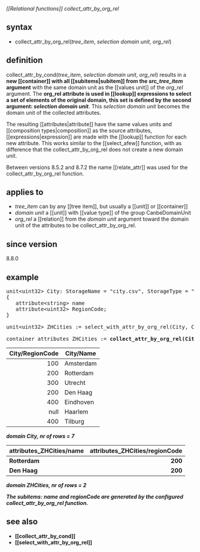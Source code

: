 *[[Relational functions]] collect_attr_by_org_rel*

## syntax

- collect_attr_by_org_rel(*tree_item*, *selection domain unit*, *org_rel*)

## definition
collect_attr_by_cond(*tree_item*, *selection domain unit*, *org_rel*) results in a **new [[container]] with all [[subitems|subitem]] from the *src_tree_item* argument** with the same domain unit as the [[values unit]] of the *org_rel* argument.
The **org_rel attribute is used in [[lookup]] expressions to select a set of elements of the original domain, this set is defined by the second argument: *selection domain unit***. This *selection domain unit* becomes the domain unit of the collected attributes.   

The resulting [[attributes|attribute]] have the same values units and [[composition types|composition]] as the source attributes, [[expressions|expression]] are made with the [[lookup]] function for each new attribute. This works similar to the [[select_afew]] function, with as difference that the collect_attr_by_org_rel does not create a new domain unit. 

Between versions 8.5.2 and 8.7.2 the name [[relate_attr]] was used for the collect_attr_by_org_rel function. 

## applies to

- *tree_item* can by any [[tree item]], but usually a [[unit]] or [[container]]
- *domain unit* a [[unit]] with [[value type]] of the group CanbeDomainUnit
- *org_rel* a [[relation]] from the *domain unit* argument toward the domain unit of the attributes to be collect_attr_by_org_rel.  

## since version

8.8.0

## example

<pre>
unit&lt;uint32&gt; City: StorageName = "city.csv", StorageType = "gdal.vect", StoragReadOnly = "True"
{
   attribute&lt;string&gt; name
   attribute&lt;uint32&gt; RegionCode;
}

unit&lt;uint32&gt; ZHCities := select_with_attr_by_org_rel(City, City/RegionCode == 200)

container attributes_ZHCities := <B>collect_attr_by_org_rel(<B>City, ZHCities, ZHCities/org_rel<B>)</B>;
</pre>

| City/RegionCode | City/Name |
|----------------:|-----------|
| 100             | Amsterdam |
| 200             | Rotterdam |
| 300             | Utrecht   |
| 200             | Den Haag  |
| 400             | Eindhoven |
| null            | Haarlem   |
| 400             | Tilburg   |

*domain City, nr of rows = 7*

|attributes_ZHCities/name|attributes_ZHCities/regionCode|
|------------------------|-----------------------------:|
|**Rotterdam**           |**200**                       |
|**Den Haag**            |**200**                       |

*domain <B>ZHCities</B>, nr of rows = 2*

<I> The subitems: name and regionCode are generated by the configured collect_attr_by_org_rel function.</I> 

## see also
- [[collect_attr_by_cond]]
- [[select_with_attr_by_org_rel]]
